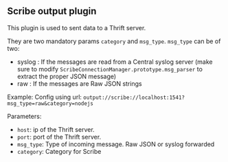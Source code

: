 Scribe output plugin
---

This plugin is used to sent data to a Thrift server.

They are two mandatory params `category` and `msg_type`. `msg_type` can be of two:
* syslog : If the messages are read from a Central syslog server (make sure to modify `ScribeConnectionManager.prototype.msg_parser` to extract the proper JSON message)
* raw : If the messages are Raw JSON strings

Example:
Config using url: `output://scribe://localhost:1541?msg_type=raw&category=nodejs`

Parameters:

* ``host``: ip of the Thrift server.
* ``port``: port of the Thrift server.
* ``msg_type``: Type of incoming message. Raw JSON or syslog forwarded
* ``category``: Category for Scribe
